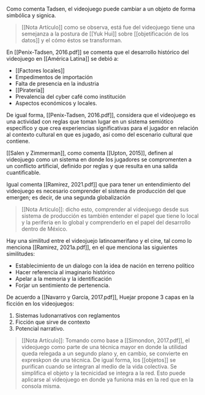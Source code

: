 Como comenta Tadsen, el videojuego puede cambiar a un objeto de forma simbólica y signica.
> [[Nota Artículo]] como se observa, está fue del videojuego tiene una semejanza a la postura de [[Yuk Hui]] sobre [[objetificación de los datos]] y el cómo éstos se transforman.

En [[Penix-Tadsen, 2016.pdf]] se comenta que el desarrollo histórico  del videojuego en [[América Latina]] se debió a:
- [[Factores locales]]
- Empedimentos de importación
- Falta de presencia en la industria
- [[Piratería]]
- Prevalencia del cyber café como institución
- Aspectos económicos y locales. 

De igual forma, [[Penix-Tadsen, 2016.pdf]], considera que el videojuego es una actividad con reglas que toman lugar en un sistema semiótico específico y que crea experiencias significativas para el jugador en relación  al  contexto cultural en que es jugado, asi como del escenario cultural que contiene. 

[[Salen y Zimmerman]], como comenta [[Upton, 2015]], definen al videojuego como un sistema en donde los jugadores se compromenten a un conflicto artificial, definido por reglas  y que resulta en una salida cuantificable. 

Igual comenta [[Ramirez, 2021.pdf]] que para tener un entendimiento del videojuego es necesario comprender el sistema de producción del que emergen; es decir, de una segunda globalización

>[[Nota Artículo]]: dicho esto, comprender al videojuego desde sus sistema de producción es también entender el papel que tiene lo local y la periferia en lo global y comprenderlo en el papel del desarrollo dentro de México. 

Hay una similitud entre el videojuejo latinoamerifano y el cine, tal como lo menciona [[Ramirez, 2021a.pdf]], en el que menciona las siguientes similitudes:
- Establecimiento de un dialogo con la idea de nación en terreno político
- Hacer referencia al imaginario histórico
- Apelar a la memoria y la identificación
- Forjar un sentimiento de pertenencia.


De acuerdo a [[Navarro y García, 2017.pdf]], Huejar propone 3 capas en la ficción en los videojuegos:
1. Sistemas ludonarrativos con reglamentos
2. Ficción que sirve de contexto
3. Potencial narrativo.

>[[Nota Artículo]]: Tomando como base a [[Simondon, 2017.pdf]], el videojuego como parte de una técnica mayor en donde la utilidad queda relegada a un segundo plano y, en cambio, se convierte en expreskpon  de una técnica. 
>De igual forma, los [[objetos]] se purifican cuando se integran al medio de la vida colectiva. Se simplifica el objeto y la tecnicidad se integra a la red. Esto puede aplicarse al videojuego en donde ya funiona más en la red que en la consola misma. 




